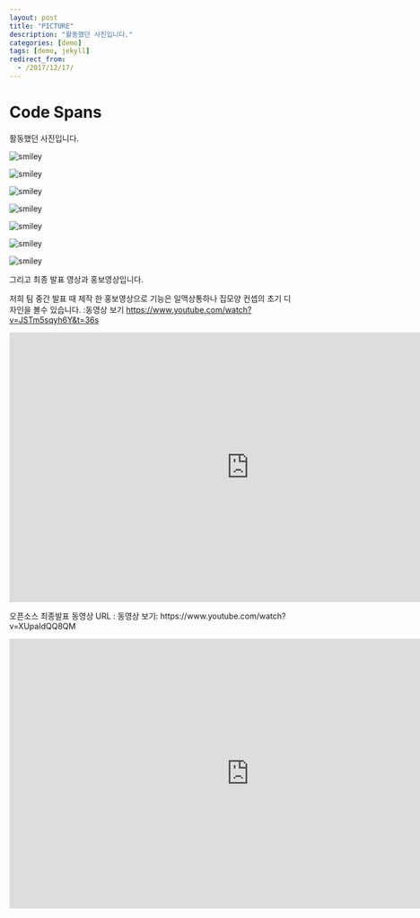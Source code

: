 ```yaml
---
layout: post
title: "PICTURE"
description: "활동했던 사진입니다."
categories: [demo]
tags: [demo, jekyll]
redirect_from:
  - /2017/12/17/
---
```




# Code Spans

활동했던 사진입니다.

![smiley](https://github.com/LeeHaKyeong/LeeHaKyeong.github.io/blob/master/%EC%B0%8C%EB%A5%B4%EB%A0%88%EA%B8%B0/KakaoTalk_20171205_183234012%20(1).jpg?raw=true)

![smiley](https://github.com/LeeHaKyeong/LeeHaKyeong.github.io/blob/master/%EC%B0%8C%EB%A5%B4%EB%A0%88%EA%B8%B0/KakaoTalk_20171205_183234014%20(1).jpg?raw=true)

![smiley](https://github.com/LeeHaKyeong/LeeHaKyeong.github.io/blob/master/%EC%B0%8C%EB%A5%B4%EB%A0%88%EA%B8%B0/KakaoTalk_20171205_183234221%20(1).jpg?raw=true)

![smiley](https://github.com/LeeHaKyeong/LeeHaKyeong.github.io/blob/master/%EC%B0%8C%EB%A5%B4%EB%A0%88%EA%B8%B0/KakaoTalk_20171205_183234233%20(1).jpg?raw=true)

![smiley](https://github.com/LeeHaKyeong/LeeHaKyeong.github.io/blob/master/%EC%B0%8C%EB%A5%B4%EB%A0%88%EA%B8%B0/KakaoTalk_20171205_173416200.jpg?raw=true)

![smiley](https://github.com/LeeHaKyeong/LeeHaKyeong.github.io/blob/master/%EC%B0%8C%EB%A5%B4%EB%A0%88%EA%B8%B0/KakaoTalk_20171205_173408775.jpg?raw=true)

![smiley](https://github.com/LeeHaKyeong/LeeHaKyeong.github.io/blob/master/%EC%B0%8C%EB%A5%B4%EB%A0%88%EA%B8%B0/KakaoTalk_20170929_205020495.jpg?raw=true)

그리고 최종 발표 영상과 홍보영상입니다.

저희 팀 중간 발표 때 제작 한 홍보영상으로 기능은 일맥상통하나 집모양 컨셉의 초기 디자인을 볼수 있습니다.
<a herf = "https://www.youtube.com/watch?v=JSTm5sqyh6Y&t=36s"> :동영상 보기 https://www.youtube.com/watch?v=JSTm5sqyh6Y&t=36s</a>

<iframe width="854" height="480" src="https://www.youtube.com/watch?v=JSTm5sqyh6Y&t=130s" frameborder="0" gesture="media" allow="encrypted-media" allowfullscreen></iframe>

<amp-youtube width="480"
  height="270"
  layout="responsive"
  data-videoid="https://www.youtube.com/watch?v=JSTm5sqyh6Y&t=130s">
</amp-youtube>


<p>오픈소스 최종발표 동영상 URL : <a herf = "https://youtu.be/XUpaIdQQ8QM">동영상 보기: https://www.youtube.com/watch?v=XUpaIdQQ8QM </a> </p>

<iframe width="854" height="480" src="https://www.youtube.com/embed/XUpaIdQQ8QM" frameborder="0" gesture="media" allow="encrypted-media" allowfullscreen></iframe>


[kramdown]: https://kramdown.gettalong.org/
[Simple Texture]: https://github.com/yizeng/jekyll-theme-simple-texture
